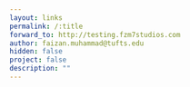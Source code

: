 ```yaml
---
layout: links
permalink: /:title
forward_to: http://testing.fzm7studios.com
author: faizan.muhammad@tufts.edu
hidden: false
project: false
description: ""
---
```

